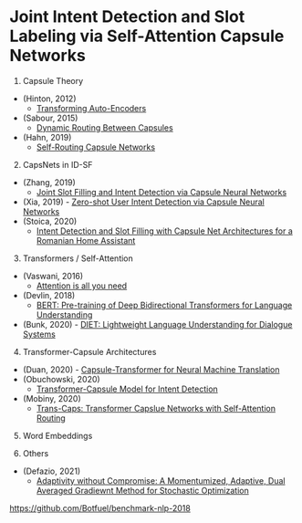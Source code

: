 # Joint Intent Detection and Slot Labeling via Self-Attention Capsule Networks

1) Capsule Theory

* (Hinton, 2012)
  - [Transforming Auto-Encoders](http://www.cs.toronto.edu/~bonner/courses/2020s/csc2547/papers/capsules/transforming-autoencoders,-hinton,-icann-2011.pdf)
* (Sabour, 2015)
  - [Dynamic Routing Between Capsules](https://papers.nips.cc/paper/2017/file/2cad8fa47bbef282badbb8de5374b894-Paper.pdf)
* (Hahn, 2019)
  - [Self-Routing Capsule Networks](https://papers.nips.cc/paper/2019/file/e46bc064f8e92ac2c404b9871b2a4ef2-Paper.pdf)

2) CapsNets in ID-SF

* (Zhang, 2019)
  - [Joint Slot Filling and Intent Detection via Capsule Neural Networks](https://arxiv.org/pdf/1812.09471.pdf)
* (Xia, 2019) - [Zero-shot User Intent Detection via Capsule Neural Networks](https://arxiv.org/pdf/1809.00385.pdf)
* (Stoica, 2020)
  - [Intent Detection and Slot Filling with Capsule Net Architectures for a Romanian Home Assistant](https://www.mdpi.com/1424-8220/21/4/1230/pdf)

3) Transformers / Self-Attention

* (Vaswani, 2016)
  - [Attention is all you need](https://papers.nips.cc/paper/2017/file/3f5ee243547dee91fbd053c1c4a845aa-Paper.pdf)
* (Devlin, 2018)
  - [BERT: Pre-training of Deep Bidirectional Transformers for Language Understanding](https://arxiv.org/pdf/1810.04805.pdf)
* (Bunk, 2020) - [DIET: Lightweight Language Understanding for Dialogue Systems](https://arxiv.org/pdf/2004.09936.pdf)

4) Transformer-Capsule Architectures

* (Duan, 2020) - [Capsule-Transformer for Neural Machine Translation](https://arxiv.org/pdf/2004.14649)
* (Obuchowski, 2020)
  - [Transformer-Capsule Model for Intent Detection](https://www.aaai.org/ojs/index.php/AAAI/article/view/7215/7069)
* (Mobiny, 2020)
  - [Trans-Caps: Transformer Capslue Networks with Self-Attention Routing](https://openreview.net/pdf?id=BUPIRa1D2J)

5) Word Embeddings


6) Others

* (Defazio, 2021)
  - [Adaptivity without Compromise: A Momentumized, Adaptive, Dual Averaged Gradiewnt Method for Stochastic Optimization](https://arxiv.org/pdf/2101.11075.pdf)

https://github.com/Botfuel/benchmark-nlp-2018